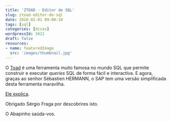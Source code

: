 ```yaml
---
title: 'ZTOAD - Editor de SQL'
slug: ztoad-editor-de-sql
date: 2016-02-01 09:00:10
tags: [sql]
categories: [dicas]
wordpressId: 3411
draft: false
resources:
- name: featuredImage
  src: 'images/thumbnail.jpg'
---
```

O [Toad][1] é uma ferramenta muito famosa no mundo SQL que permite construir e executar _queries_ SQL de forma fácil e interactiva. E agora, graças ao senhor Sébastien HERMANN, o SAP tem uma versão simplificada desta ferramenta maravilha.

[Ele explica][2].

Obrigado Sérgio Fraga por descobrires isto.

O Abapinho saúda-vos.

   [1]: https://www.toadworld.com
   [2]: https://scn.sap.com/community/abap/blog/2015/08/03/ztoad--open-sql-editor

